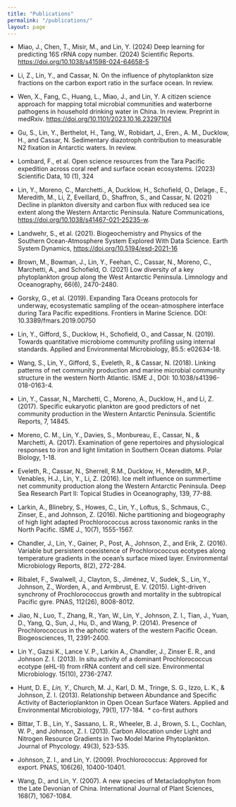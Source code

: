 ```yaml
---
title: "Publications"
permalink: "/publications/"
layout: page
---
```

- Miao, J., Chen, T., Misir, M., and Lin, Y. (2024) Deep learning for predicting 16S rRNA copy number. (2024) Scientific Reports. https://doi.org/10.1038/s41598-024-64658-5

- Li, Z., Lin, Y., and Cassar, N. On the influence of phytoplankton size fractions on the carbon export ratio in the surface ocean. In review.

- Wen, X., Fang, C., Huang, L., Miao, J., and Lin, Y. A citizen science approach for mapping total microbial communities and waterborne pathogens in household drinking water in China. In review. Preprint in medRxiv. https://doi.org/10.1101/2023.10.16.23297104
  
- Gu, S., Lin, Y., Berthelot, H., Tang, W., Robidart, J., Eren., A. M., Ducklow, H., and Cassar, N. Sedimentary diazotroph contribution to measurable N2 fixation in Antarctic waters. In review.

- Lombard, F., et al. Open science resources from the Tara Pacific expedition across coral reef and surface ocean ecosystems. (2023) Scientific Data, 10 (1), 324

- Lin, Y., Moreno, C., Marchetti., A, Ducklow, H., Schofield, O., Delage., E., Meredith, M., Li, Z, Eveillard, D., Shaffron, S., and Cassar, N. (2021) Decline in plankton diversity and carbon flux with reduced sea ice extent along the Western Antarctic Peninsula. Nature Communications, https://doi.org/10.1038/s41467-021-25235-w.

- Landwehr, S., et al. (2021). Biogeochemistry and Physics of the Southern Ocean-Atmosphere System Explored With Data Science. Earth System Dynamics, https://doi.org/10.5194/esd-2021-16

- Brown, M., Bowman, J., Lin, Y., Feehan, C., Cassar, N., Moreno, C., Marchetti, A., and Schofield, O. (2021) Low diversity of a key phytoplankton group along the West Antarctic Peninsula. Limnology and Oceanography, 66(6), 2470-2480.

- Gorsky, G., et al. (2019). Expanding Tara Oceans protocols for underway, ecosystematic sampling of the ocean-atmosphere interface during Tara Pacific expeditions. Frontiers in Marine Science. DOI: 10.3389/fmars.2019.00750

- Lin, Y., Gifford, S., Ducklow, H., Schofield, O., and Cassar, N. (2019). Towards quantitative microbiome community profiling using internal standards. Applied and Environmental Microbiology, 85.5: e02634-18.

- Wang, S., Lin, Y., Gifford, S., Eveleth, R., & Cassar, N. (2018). Linking patterns of net community production and marine microbial community structure in the western North Atlantic. ISME J., DOI: 10.1038/s41396-018-0163-4.

- Lin, Y., Cassar, N., Marchetti, C., Moreno, A., Ducklow, H., and Li, Z. (2017). Specific eukaryotic plankton are good predictors of net community production in the Western Antarctic Peninsula. Scientific Reports, 7, 14845.

- Moreno, C. M., Lin, Y., Davies, S., Monbureau, E., Cassar, N., & Marchetti, A. (2017). Examination of gene repertoires and physiological responses to iron and light limitation in Southern Ocean diatoms. Polar Biology, 1-18.

- Eveleth, R., Cassar, N., Sherrell, R.M., Ducklow, H., Meredith, M.P., Venables, H.J., Lin, Y., Li, Z. (2016). Ice melt influence on summertime net community production along the Western Antarctic Peninsula. Deep Sea Research Part II: Topical Studies in Oceanography, 139, 77-88.

- Larkin, A., Blinebry, S., Howes, C., Lin, Y., Loftus, S., Schmaus, C., Zinser, E., and Johnson, Z. (2016). Niche partitioning and biogeography of high light adapted Prochlorococcus across taxonomic ranks in the North Pacific. ISME J., 10(7), 1555-1567.

- Chandler, J., Lin, Y., Gainer, P., Post, A., Johnson, Z., and Erik, Z. (2016). Variable but persistent coexistence of Prochlorococcus ecotypes along temperature gradients in the ocean’s surface mixed layer. Environmental Microbiology Reports, 8(2), 272-284.

- Ribalet, F., Swalwell, J., Clayton, S., Jiménez, V., Sudek, S., Lin, Y., Johnson, Z., Worden, A., and Armbrust, E. V. (2015). Light-driven synchrony of Prochlorococcus growth and mortality in the subtropical Pacific gyre. PNAS, 112(26), 8008-8012.

- Jiao, N., Luo, T., Zhang, R., Yan, W., Lin, Y., Johnson, Z. I., Tian, J., Yuan, D., Yang, Q., Sun, J., Hu, D., and Wang, P. (2014). Presence of Prochlorococcus in the aphotic waters of the western Pacific Ocean. Biogeosciences, 11, 2391-2400.

- Lin Y., Gazsi K., Lance V. P., Larkin A., Chandler, J., Zinser E. R., and Johnson Z. I. (2013). In situ activity of a dominant Prochlorococcus ecotype (eHL-II) from rRNA content and cell size. Environmental Microbiology. 15(10), 2736-2747.

- Hunt, D. E.*, Lin, Y.*, Church, M. J., Karl, D. M., Tringe, S. G., Izzo, L. K., & Johnson, Z. I. (2013). Relationship between Abundance and Specific Activity of Bacterioplankton in Open Ocean Surface Waters. Applied and Environmental Microbiology, 79(1), 177-184.  * co-first authors

- Bittar, T. B., Lin, Y., Sassano, L. R., Wheeler, B. J., Brown, S. L., Cochlan, W. P., and Johnson, Z. I. (2013). Carbon Allocation under Light and Nitrogen Resource Gradients in Two Model Marine Phytoplankton. Journal of Phycology. 49(3), 523-535.

- Johnson, Z. I., and Lin, Y. (2009). Prochlorococcus: Approved for export. PNAS, 106(26), 10400-10401.

- Wang, D., and Lin, Y. (2007). A new species of Metacladophyton from the Late Devonian of China. International Journal of Plant Sciences, 168(7), 1067-1084.
